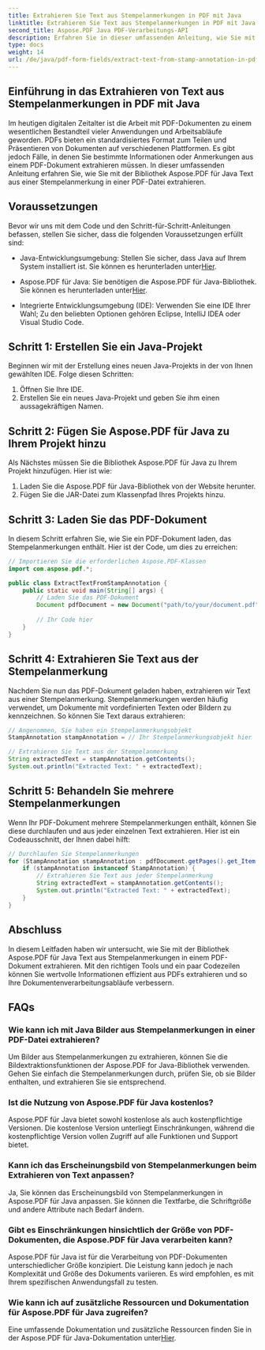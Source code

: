 ```yaml
---
title: Extrahieren Sie Text aus Stempelanmerkungen in PDF mit Java
linktitle: Extrahieren Sie Text aus Stempelanmerkungen in PDF mit Java
second_title: Aspose.PDF Java PDF-Verarbeitungs-API
description: Erfahren Sie in dieser umfassenden Anleitung, wie Sie mit Java Text aus Stempelanmerkungen in PDF extrahieren. Verwenden Sie Aspose.PDF für Java für die effiziente Verarbeitung von PDF-Dokumenten.
type: docs
weight: 14
url: /de/java/pdf-form-fields/extract-text-from-stamp-annotation-in-pdf-using-java/
---
```


## Einführung in das Extrahieren von Text aus Stempelanmerkungen in PDF mit Java

Im heutigen digitalen Zeitalter ist die Arbeit mit PDF-Dokumenten zu einem wesentlichen Bestandteil vieler Anwendungen und Arbeitsabläufe geworden. PDFs bieten ein standardisiertes Format zum Teilen und Präsentieren von Dokumenten auf verschiedenen Plattformen. Es gibt jedoch Fälle, in denen Sie bestimmte Informationen oder Anmerkungen aus einem PDF-Dokument extrahieren müssen. In dieser umfassenden Anleitung erfahren Sie, wie Sie mit der Bibliothek Aspose.PDF für Java Text aus einer Stempelanmerkung in einer PDF-Datei extrahieren.

## Voraussetzungen

Bevor wir uns mit dem Code und den Schritt-für-Schritt-Anleitungen befassen, stellen Sie sicher, dass die folgenden Voraussetzungen erfüllt sind:

-  Java-Entwicklungsumgebung: Stellen Sie sicher, dass Java auf Ihrem System installiert ist. Sie können es herunterladen unter[Hier](https://www.java.com/download/).

-  Aspose.PDF für Java: Sie benötigen die Aspose.PDF für Java-Bibliothek. Sie können es herunterladen unter[Hier](https://releases.aspose.com/pdf/java/).

- Integrierte Entwicklungsumgebung (IDE): Verwenden Sie eine IDE Ihrer Wahl; Zu den beliebten Optionen gehören Eclipse, IntelliJ IDEA oder Visual Studio Code.

## Schritt 1: Erstellen Sie ein Java-Projekt

Beginnen wir mit der Erstellung eines neuen Java-Projekts in der von Ihnen gewählten IDE. Folge diesen Schritten:

1. Öffnen Sie Ihre IDE.
2. Erstellen Sie ein neues Java-Projekt und geben Sie ihm einen aussagekräftigen Namen.

## Schritt 2: Fügen Sie Aspose.PDF für Java zu Ihrem Projekt hinzu

Als Nächstes müssen Sie die Bibliothek Aspose.PDF für Java zu Ihrem Projekt hinzufügen. Hier ist wie:

1. Laden Sie die Aspose.PDF für Java-Bibliothek von der Website herunter.
2. Fügen Sie die JAR-Datei zum Klassenpfad Ihres Projekts hinzu.

## Schritt 3: Laden Sie das PDF-Dokument

In diesem Schritt erfahren Sie, wie Sie ein PDF-Dokument laden, das Stempelanmerkungen enthält. Hier ist der Code, um dies zu erreichen:

```java
// Importieren Sie die erforderlichen Aspose.PDF-Klassen
import com.aspose.pdf.*;

public class ExtractTextFromStampAnnotation {
    public static void main(String[] args) {
        // Laden Sie das PDF-Dokument
        Document pdfDocument = new Document("path/to/your/document.pdf");
        
        // Ihr Code hier
    }
}
```

## Schritt 4: Extrahieren Sie Text aus der Stempelanmerkung

Nachdem Sie nun das PDF-Dokument geladen haben, extrahieren wir Text aus einer Stempelanmerkung. Stempelanmerkungen werden häufig verwendet, um Dokumente mit vordefinierten Texten oder Bildern zu kennzeichnen. So können Sie Text daraus extrahieren:

```java
// Angenommen, Sie haben ein Stempelanmerkungsobjekt
StampAnnotation stampAnnotation = // Ihr Stempelanmerkungsobjekt hier

// Extrahieren Sie Text aus der Stempelanmerkung
String extractedText = stampAnnotation.getContents();
System.out.println("Extracted Text: " + extractedText);
```

## Schritt 5: Behandeln Sie mehrere Stempelanmerkungen

Wenn Ihr PDF-Dokument mehrere Stempelanmerkungen enthält, können Sie diese durchlaufen und aus jeder einzelnen Text extrahieren. Hier ist ein Codeausschnitt, der Ihnen dabei hilft:

```java
// Durchlaufen Sie Stempelanmerkungen
for (StampAnnotation stampAnnotation : pdfDocument.getPages().get_Item(1).getAnnotations()) {
    if (stampAnnotation instanceof StampAnnotation) {
        // Extrahieren Sie Text aus jeder Stempelanmerkung
        String extractedText = stampAnnotation.getContents();
        System.out.println("Extracted Text: " + extractedText);
    }
}
```

## Abschluss

In diesem Leitfaden haben wir untersucht, wie Sie mit der Bibliothek Aspose.PDF für Java Text aus Stempelanmerkungen in einem PDF-Dokument extrahieren. Mit den richtigen Tools und ein paar Codezeilen können Sie wertvolle Informationen effizient aus PDFs extrahieren und so Ihre Dokumentenverarbeitungsabläufe verbessern.

## FAQs

### Wie kann ich mit Java Bilder aus Stempelanmerkungen in einer PDF-Datei extrahieren?

Um Bilder aus Stempelanmerkungen zu extrahieren, können Sie die Bildextraktionsfunktionen der Aspose.PDF for Java-Bibliothek verwenden. Gehen Sie einfach die Stempelanmerkungen durch, prüfen Sie, ob sie Bilder enthalten, und extrahieren Sie sie entsprechend.

### Ist die Nutzung von Aspose.PDF für Java kostenlos?

Aspose.PDF für Java bietet sowohl kostenlose als auch kostenpflichtige Versionen. Die kostenlose Version unterliegt Einschränkungen, während die kostenpflichtige Version vollen Zugriff auf alle Funktionen und Support bietet.

### Kann ich das Erscheinungsbild von Stempelanmerkungen beim Extrahieren von Text anpassen?

Ja, Sie können das Erscheinungsbild von Stempelanmerkungen in Aspose.PDF für Java anpassen. Sie können die Textfarbe, die Schriftgröße und andere Attribute nach Bedarf ändern.

### Gibt es Einschränkungen hinsichtlich der Größe von PDF-Dokumenten, die Aspose.PDF für Java verarbeiten kann?

Aspose.PDF für Java ist für die Verarbeitung von PDF-Dokumenten unterschiedlicher Größe konzipiert. Die Leistung kann jedoch je nach Komplexität und Größe des Dokuments variieren. Es wird empfohlen, es mit Ihrem spezifischen Anwendungsfall zu testen.

### Wie kann ich auf zusätzliche Ressourcen und Dokumentation für Aspose.PDF für Java zugreifen?

 Eine umfassende Dokumentation und zusätzliche Ressourcen finden Sie in der Aspose.PDF für Java-Dokumentation unter[Hier](https://reference.aspose.com/pdf/java/).